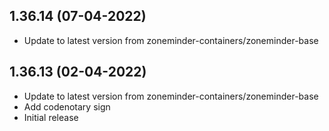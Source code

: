 
## 1.36.14 (07-04-2022)
- Update to latest version from zoneminder-containers/zoneminder-base

## 1.36.13 (02-04-2022)
- Update to latest version from zoneminder-containers/zoneminder-base
- Add codenotary sign
- Initial release
